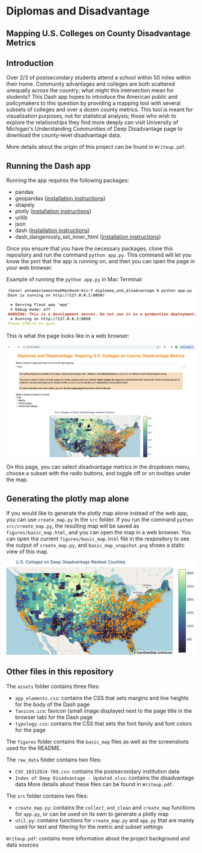 # Diplomas and Disadvantage
## Mapping U.S. Colleges on County Disadvantage Metrics

## Introduction

Over 2/3 of postsecondary students attend a school within 50 miles within their home. Community advantages and colleges are both scattered unequally across the country; what might this intersection mean for students? This Dash app hopes to introduce the American public and policymakers to this question by providing a mapping tool with several subsets of colleges and over a dozen county metrics. This tool is meant for visualization purposes, not for statistical analysis; those who wish to explore the relationships they find more deeply can visit University of Michigan's Understanding Communities of Deep Disadvantage page to download the county-level disadvantage data.

More details about the origin of this project can be found in `Writeup.pdf`.

## Running the Dash app

Running the app requires the following packages:
* pandas
* geopandas ([installation instructions](https://geopandas.org/en/stable/getting_started.html))
* shapely
* plotly ([installation instructions](https://plotly.com/python/getting-started/))
* urllib
* json
* dash ([installation instructions](https://dash.plotly.com/installation))
* dash_dangerously_set_inner_html ([installation instructions](https://github.com/plotly/dash-dangerously-set-inner-html))

Once you ensure that you have the necessary packages, clone this repository and run the command `python app.py`. This command will let you know the port that the app is running on, and then you can open the page in your web browser.

Example of running the `python app.py` in Mac Terminal:

![\label{fig:example of running app.py in terminal}](figures/readme_example_command_line.png)

This is what the page looks like in a web browser:

![\label{fig:example of app.py open in web browser}](figures/readme_example_browser.png)

On this page, you can select disadvantage metrics in the dropdown menu, choose a subset with the radio buttons, and toggle off or on tooltips under the map. 

## Generating the plotly map alone

If you would like to generate the plotly map alone instead of the web app, you can use `create_map.py` in the `src` folder. If you run the command `python src/create_map.py`, the resulting map will be saved as `figures/basic_map.html`, and you can open the map in a web browser. You can open the current `figures/basic_map.html` file in the respository to see the output of `create_map.py`, and `basic_map_snapshot.png` shows a static view of this map.

![\label{fig:static plotly map}](figures/basic_map_snapshot.png)

## Other files in this repository

The `assets` folder contains three files:
* `app_elements.css`: contains the CSS that sets margins and line heights for the body of the Dash page
* `favicon.ico`: favicon (small image displayed next to the page title in the browser tab) for the Dash page
* `typology.css`: contains the CSS that sets the font family and font colors for the page

The `figures` folder contains the `basic_map` files as well as the screenshots used for the README.

The `raw_data` folder contains two files:
* `CSV_10312024-789.csv`: contains the postsecondary institution data
* `Index of Deep Disadvantage - Updated.xlsx`: contains the disadvantage data
More details about these files can be found in `Writeup.pdf`.

The `src` folder contains two files:
* `create_map.py`: contains the `collect_and_clean` and `create_map` functions for `app.py`, or can be used on its own to generate a plotly map
* `util.py`: contains functions for `create_map.py` and `app.py` that are mainly used for text and filtering for the metric and subset settings

`Writeup.pdf`: contains more information about the project background and data sources